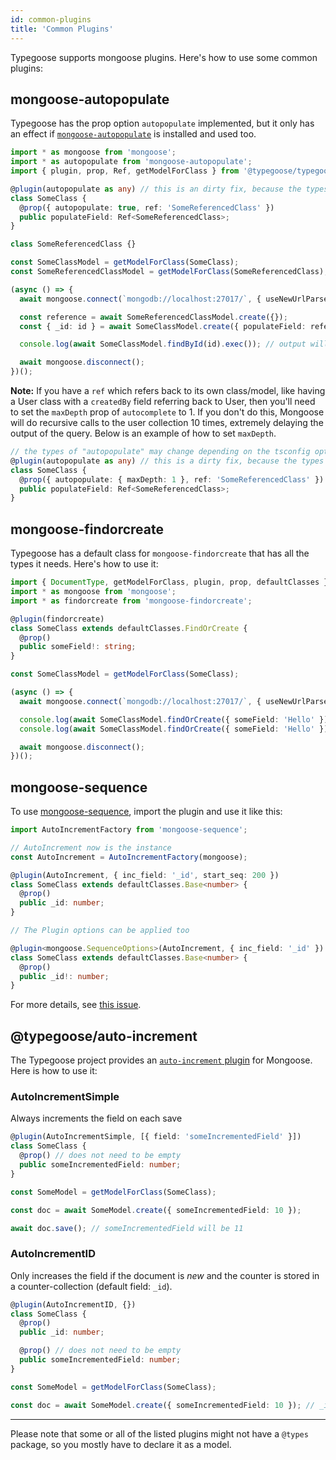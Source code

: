 ```yaml
---
id: common-plugins
title: 'Common Plugins'
---
```


Typegoose supports mongoose plugins. Here's how to use some common plugins:

## mongoose-autopopulate

Typegoose has the prop option `autopopulate` implemented, but it only has an effect if [`mongoose-autopopulate`](https://github.com/mongodb-js/mongoose-autopopulate) is installed and used too.

```ts
import * as mongoose from 'mongoose';
import * as autopopulate from 'mongoose-autopopulate';
import { plugin, prop, Ref, getModelForClass } from '@typegoose/typegoose';

@plugin(autopopulate as any) // this is an dirty fix, because the types of this plugin dont work
class SomeClass {
  @prop({ autopopulate: true, ref: 'SomeReferencedClass' })
  public populateField: Ref<SomeReferencedClass>;
}

class SomeReferencedClass {}

const SomeClassModel = getModelForClass(SomeClass);
const SomeReferencedClassModel = getModelForClass(SomeReferencedClass);

(async () => {
  await mongoose.connect(`mongodb://localhost:27017/`, { useNewUrlParser: true, dbName: 'guides', useUnifiedTopology: true });

  const reference = await SomeReferencedClassModel.create({});
  const { _id: id } = await SomeClassModel.create({ populateField: reference } as SomeClass);

  console.log(await SomeClassModel.findById(id).exec()); // output will be populated

  await mongoose.disconnect();
})();
```

**Note:** If you have a `ref` which refers back to its own class/model, like having a User class with a `createdBy` field referring
back to User, then you'll need to set the `maxDepth` prop of `autocomplete` to 1. If you don't do this, Mongoose will do recursive calls to
the user collection 10 times, extremely delaying the output of the query. Below is an example of how to set `maxDepth`.

```ts
// the types of "autopopulate" may change depending on the tsconfig option "esModuleInterop"
@plugin(autopopulate as any) // this is a dirty fix, because the types of this plugin dont work
class SomeClass {
  @prop({ autopopulate: { maxDepth: 1 }, ref: 'SomeReferencedClass' })
  public populateField: Ref<SomeReferencedClass>;
}
```

## mongoose-findorcreate

Typegoose has a default class for `mongoose-findorcreate` that has all the types it needs. Here's how to use it:

```ts
import { DocumentType, getModelForClass, plugin, prop, defaultClasses } from '@typegoose/typegoose';
import * as mongoose from 'mongoose';
import * as findorcreate from 'mongoose-findorcreate';

@plugin(findorcreate)
class SomeClass extends defaultClasses.FindOrCreate {
  @prop()
  public someField!: string;
}

const SomeClassModel = getModelForClass(SomeClass);

(async () => {
  await mongoose.connect(`mongodb://localhost:27017/`, { useNewUrlParser: true, dbName: 'guides' });

  console.log(await SomeClassModel.findOrCreate({ someField: 'Hello' }));
  console.log(await SomeClassModel.findOrCreate({ someField: 'Hello' })); // both will give the same output

  await mongoose.disconnect();
})();
```

## mongoose-sequence

To use [mongoose-sequence](https://github.com/ramiel/mongoose-sequence), import the plugin and use it like this:

```ts
import AutoIncrementFactory from 'mongoose-sequence';

// AutoIncrement now is the instance
const AutoIncrement = AutoIncrementFactory(mongoose);

@plugin(AutoIncrement, { inc_field: '_id', start_seq: 200 })
class SomeClass extends defaultClasses.Base<number> {
  @prop()
  public _id: number;
}

// The Plugin options can be applied too

@plugin<mongoose.SequenceOptions>(AutoIncrement, { inc_field: '_id' }) // Note: "start_seq" is not in the "SequenceOptions" type
class SomeClass extends defaultClasses.Base<number> {
  @prop()
  public _id!: number;
}
```

For more details, see [this issue](https://github.com/ramiel/mongoose-sequence/issues/83).

## @typegoose/auto-increment

The Typegoose project provides an [`auto-increment` plugin](https://github.com/typegoose/auto-increment) for Mongoose. Here is how to use it:

### AutoIncrementSimple

Always increments the field on each save

```ts
@plugin(AutoIncrementSimple, [{ field: 'someIncrementedField' }])
class SomeClass {
  @prop() // does not need to be empty
  public someIncrementedField: number;
}

const SomeModel = getModelForClass(SomeClass);

const doc = await SomeModel.create({ someIncrementedField: 10 });

await doc.save(); // someIncrementedField will be 11
```

### AutoIncrementID

Only increases the field if the document is *new* and the counter is stored in a counter-collection (default field: `_id`).

```ts
@plugin(AutoIncrementID, {})
class SomeClass {
  @prop()
  public _id: number;

  @prop() // does not need to be empty
  public someIncrementedField: number;
}

const SomeModel = getModelForClass(SomeClass);

const doc = await SomeModel.create({ someIncrementedField: 10 }); // _id will be 1
```

---

Please note that some or all of the listed plugins might not have a `@types` package, so you mostly have to declare it as a model.
